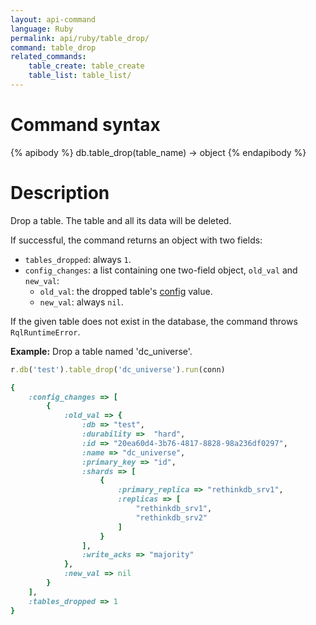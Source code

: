```yaml
---
layout: api-command
language: Ruby
permalink: api/ruby/table_drop/
command: table_drop
related_commands:
    table_create: table_create
    table_list: table_list/
---
```


# Command syntax #

{% apibody %}
db.table_drop(table_name) &rarr; object
{% endapibody %}

# Description #

Drop a table. The table and all its data will be deleted.

If successful, the command returns an object with two fields:

* `tables_dropped`: always `1`.
* `config_changes`: a list containing one two-field object, `old_val` and `new_val`:
    * `old_val`: the dropped table's [config](/api/ruby/config) value.
    * `new_val`: always `nil`.

If the given table does not exist in the database, the command throws `RqlRuntimeError`.

__Example:__ Drop a table named 'dc_universe'.

```rb
r.db('test').table_drop('dc_universe').run(conn)

{
    :config_changes => [
        {
            :old_val => {
                :db => "test",
                :durability =>  "hard",
                :id => "20ea60d4-3b76-4817-8828-98a236df0297",
                :name => "dc_universe",
                :primary_key => "id",
                :shards => [
                    {
                        :primary_replica => "rethinkdb_srv1",
                        :replicas => [
                            "rethinkdb_srv1",
                            "rethinkdb_srv2"
                        ]
                    }
                ],
                :write_acks => "majority"
            },
            :new_val => nil
        }
    ],
    :tables_dropped => 1
}
```
